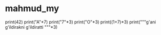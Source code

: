 # mahmud_my

print(42)
print("A"*7)
print("7"*3)
print("O"*3)
print((1+7)*3)
print("""g'ani
g'ildirakni
g'ildiratti
"""*3)
